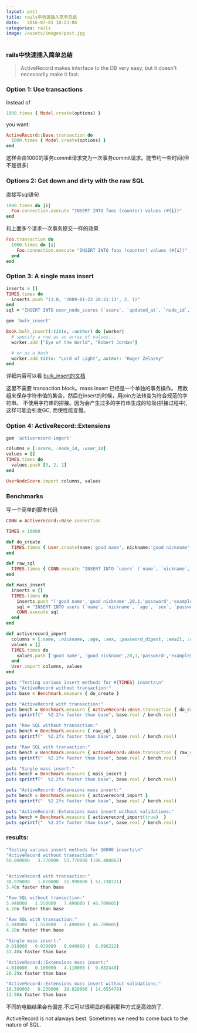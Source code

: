 ```yaml
---
layout: post
title: rails中快速插入简单总结
date:   2016-07-01 10:23:06
categories: rails
image: /assets/images/post.jpg
---
```


### rails中快速插入简单总结

> ActiveRecord makes interface to the DB very easy, but it doesn't necessarily make it fast.

### Option 1: Use transactions

Instead of

```ruby
1000.times { Model.create(options) }
```

you want:

```ruby
ActiveRecord::Base.transaction do
  1000.times { Model.create(options) }
end
```

这样会由1000的事务commit请求变为一次事务commit请求。能节约一些时间(但不是很多)

### Options 2: Get down and dirty with the raw SQL

直接写sql语句

```ruby
1000.times do |i|
  Foo.connection.execute "INSERT INTO foos (counter) values (#{i})"
end
```

和上面多个请求一次事务提交一样的效果
```ruby
Foo.transaction do
  1000.times do |i|
    Foo.connection.execute "INSERT INTO foos (counter) values (#{i})"
  end
end
```

### Option 3: A single mass insert

```ruby
inserts = []
TIMES.times do
  inserts.push "(3.0, '2009-01-23 20:21:13', 2, 1)"
end
sql = "INSERT INTO user_node_scores (`score`, `updated_at`, `node_id`, `user_id`) VALUES #{inserts.join(", ")}"
```

```ruby
gem 'bulk_insert'

Book.bulk_insert(:title, :author) do |worker|
  # specify a row as an array of values...
  worker.add ["Eye of the World", "Robert Jordan"]

  # or as a hash
  worker.add title: "Lord of Light", author: "Roger Zelazny"
end
```

详细内容可以看 [bulk_insert的文档](https://github.com/jamis/bulk_insert)

这里不需要 transaction block。mass insert 已经是一个单独的事务操作。
用数组来保存字符串值的集合，然后在insert的时候，用join方法转变为符合规范的字符串。
不使用字符串的拼接。因为会产生过多的字符串生成的垃圾(拼接过程中),这样可能会引发GC,
而使性能变慢。

### Option 4: ActiveRecord::Extensions

```ruby
gem 'activerecord-import'

columns = [:score, :node_id, :user_id]
values = []
TIMES.times do
  values.push [3, 2, 1]
end

UserNodeScore.import columns, values
```

### Benchmarks

写一个简单的脚本代码

```ruby
CONN = Activerecord::Base.connection

TIMES = 10000

def do_create
  TIMES.times { User.create(name:'good name', nickname:'good nickname', age: 20, sex: 1, password_digest: 'password', email:'example@example.com')}
end

def raw_sql
  TIMES.times { CONN.execute "INSERT INTO `users` (`name`, `nickname`, `age`, `sex`, `password_digest`, `email`, `created_at`, `updated_at`) VALUES('good name', 'good nickname',20,1,'password','example@example.com','2016-07-01 11:21:13', '2016-07-01 11:21:13')" }
end

def mass_insert
  inserts = []
  TIMES.times do
    inserts.push "('good name','good nickname',20,1,'password','example@example.com','2016-07-01 11:21:13', '2016-07-01 11:21:13')"
    sql = "INSERT INTO users (`name`, `nickname`, `age`, `sex`, `password_digest`, `email`, `created_at`, `updated_at`) VALUES #{inserts.join(", ")}"
    CONN.execute sql
  end
end

def activerecord_import
  columns = [:name, :nickname, :age, :sex, :password_digest, :email, :created_at, :updated_at]
  values = []
  TIMES.times do
    values.push ['good name', 'good nickname',20,1,'password','example@example.com','2016-07-01 11:21:13', '2016-07-01 11:21:13']
  end
  User.import columns, values
end

puts "Testing various insert methods for #{TIMES} inserts\n"
puts "ActiveRecord without transaction:"
puts base = Benchmark.measure { do_create }

puts "ActiveRecord with transaction:"
puts bench = Benchmark.measure { ActiveRecord::Base.transaction { do_create } }
puts sprintf("  %2.2fx faster than base", base.real / bench.real)

puts "Raw SQL without transaction:"
puts bench = Benchmark.measure { raw_sql }
puts sprintf("  %2.2fx faster than base", base.real / bench.real)

puts "Raw SQL with transaction:"
puts bench = Benchmark.measure { ActiveRecord::Base.transaction { raw_sql } }
puts sprintf("  %2.2fx faster than base", base.real / bench.real)

puts "Single mass insert:"
puts bench = Benchmark.measure { mass_insert }
puts sprintf("  %2.2fx faster than base", base.real / bench.real)

puts "ActiveRecord::Extensions mass insert:"
puts bench = Benchmark.measure { activerecord_import }
puts sprintf("  %2.2fx faster than base", base.real / bench.real)

puts "ActiveRecord::Extensions mass insert without validations:"
puts bench = Benchmark.measure { activerecord_import(true)  }
puts sprintf("  %2.2fx faster than base", base.real / bench.real)
```

### results:

```ruby
"Testing various insert methods for 10000 inserts\n"
"ActiveRecord without transaction:"
50.000000   3.770000  53.770000 (196.480882)


"ActiveRecord with transaction:"
30.970000   1.020000  31.990000 ( 57.738721)
3.40x faster than base

"Raw SQL without transaction:"
5.940000   1.550000   7.490000 ( 46.789605)
4.20x faster than base

"Raw SQL with transaction:"
5.940000   1.550000   7.490000 ( 46.789605)
4.20x faster than base

"Single mass insert:"
0.010000   0.030000   0.040000 (  6.096222)
31.48x faster than base

"ActiveRecord::Extensions mass insert:"
4.010000   0.100000   4.110000 (  9.682448)
20.29x faster than base

"ActiveRecord::Extensions mass insert without validations:"
10.590000   0.230000  10.820000 ( 14.055478)
13.98x faster than base
```

不同的电脑结果会有偏差.不过可以很明显的看到那种方式是高效的了.

ActiveRecord is not alaways best. Sometimes we need to come back to the nature of SQL.





















